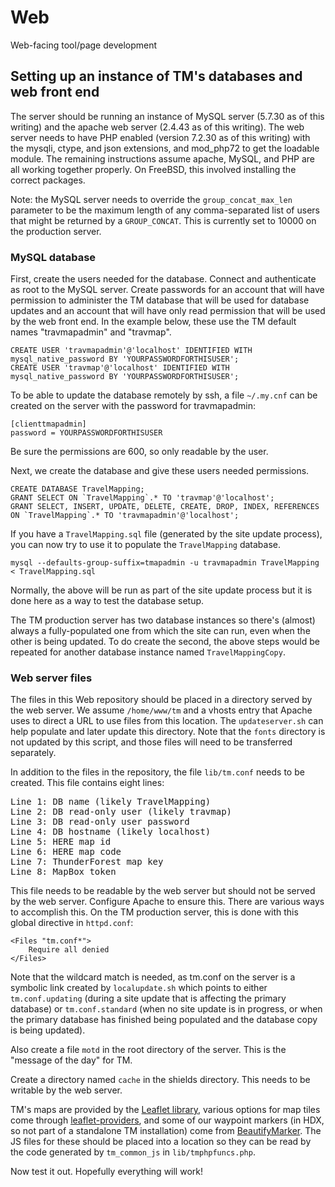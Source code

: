 # Web
Web-facing tool/page development

## Setting up an instance of TM's databases and web front end

The server should be running an instance of MySQL server (5.7.30 as of this writing) and the apache web server (2.4.43 as of this writing).  The web server needs to have PHP enabled (version 7.2.30 as of this writing) with the mysqli, ctype, and json extensions, and mod_php72 to get the loadable module.  The remaining instructions assume apache, MySQL, and PHP are all working together properly.  On FreeBSD, this involved installing the correct packages.

Note: the MySQL server needs to override the `group_concat_max_len` parameter to be the maximum length of any comma-separated list of users that might be returned by a `GROUP_CONCAT`.  This is currently set to 10000 on the production server.

### MySQL database

First, create the users needed for the database.  Connect and authenticate as root to the MySQL server.  Create passwords for an account that will have permission to administer the TM database that will be used for database updates and an account that will have only read permission that will be used by the web front end.  In the example below, these use the TM default names "travmapadmin" and "travmap".

```
CREATE USER 'travmapadmin'@'localhost' IDENTIFIED WITH mysql_native_password BY 'YOURPASSWORDFORTHISUSER';
CREATE USER 'travmap'@'localhost' IDENTIFIED WITH mysql_native_password BY 'YOURPASSWORDFORTHISUSER';
```

To be able to update the database remotely by ssh, a file `~/.my.cnf` can be created on the server with the password for travmapadmin:

```
[clienttmapadmin]
password = YOURPASSWORDFORTHISUSER
```

Be sure the permissions are 600, so only readable by the user.

Next, we create the database and give these users needed permissions.

```
CREATE DATABASE TravelMapping;
GRANT SELECT ON `TravelMapping`.* TO 'travmap'@'localhost';
GRANT SELECT, INSERT, UPDATE, DELETE, CREATE, DROP, INDEX, REFERENCES ON `TravelMapping`.* TO 'travmapadmin'@'localhost';
```

If you have a `TravelMapping.sql` file (generated by the site update process), you can now try to use it to populate the `TravelMapping` database. 

```
mysql --defaults-group-suffix=tmapadmin -u travmapadmin TravelMapping < TravelMapping.sql
```

Normally, the above will be run as part of the site update process but it is done here as a way to test the database setup.

The TM production server has two database instances so there's (almost) always a fully-populated one from which the site can run, even when the other is being updated.  To do create the second, the above steps would be repeated for another database instance named `TravelMappingCopy`.

### Web server files

The files in this Web repository should be placed in a directory served by the web server.  We assume `/home/www/tm` and a vhosts entry that Apache uses to direct a URL to use files from this location.  The `updateserver.sh` can help populate and later update this directory.  Note that the `fonts` directory is not updated by this script, and those files will need to be transferred separately.

In addition to the files in the repository, the file `lib/tm.conf` needs to be created.  This file contains eight lines:

<pre>
Line 1: DB name (likely TravelMapping)
Line 2: DB read-only user (likely travmap)
Line 3: DB read-only user password
Line 4: DB hostname (likely localhost)
Line 5: HERE map id
Line 6: HERE map code
Line 7: ThunderForest map key
Line 8: MapBox token
</pre>

This file needs to be readable by the web server but should not be served by the web server.  Configure Apache to ensure this.  There are various ways to accomplish this.  On the TM production server, this is done with this global directive in `httpd.conf`:

```
<Files "tm.conf*">
    Require all denied
</Files>
```

Note that the wildcard match is needed, as tm.conf on the server is a symbolic link created by `localupdate.sh` which points to either `tm.conf.updating` (during a site update that is affecting the primary database) or `tm.conf.standard` (when no site update is in progress, or when the primary database has finished being populated and the database copy is being updated).

Also create a file `motd` in the root directory of the server.  This is the "message of the day" for TM.

Create a directory named `cache` in the shields directory.  This needs to be writable by the web server.

TM's maps are provided by the [Leaflet library](https://leafletjs.com/), various options for map tiles come through [leaflet-providers](https://github.com/leaflet-extras/leaflet-providers), and some of our waypoint markers (in HDX, so not part of a standalone TM installation) come from [BeautifyMarker](https://github.com/marslan390/BeautifyMarker).  The JS files for these should be placed into a location so they can be read by the code generated by `tm_common_js` in `lib/tmphpfuncs.php`.

Now test it out.  Hopefully everything will work!
